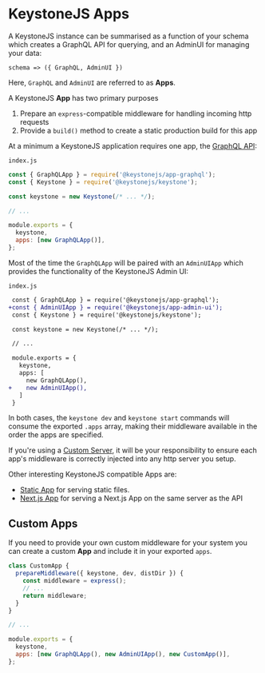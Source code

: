 <!--[meta]
section: guides
title: KeystoneJS Apps
[meta]-->

# KeystoneJS Apps

A KeystoneJS instance can be summarised as a function of your schema which
creates a GraphQL API for querying, and an AdminUI for managing your data:

```
schema => ({ GraphQL, AdminUI })
```

Here, `GraphQL` and `AdminUI` are referred to as **Apps**.

A KeystoneJS **App** has two primary purposes

1. Prepare an `express`-compatible middleware for handling incoming http requests
2. Provide a `build()` method to create a static production build for this app

At a minimum a KeystoneJS application requires one app, the [GraphQL API](/packages/app-graphql/README.md):

`index.js`

```javascript
const { GraphQLApp } = require('@keystonejs/app-graphql');
const { Keystone } = require('@keystonejs/keystone');

const keystone = new Keystone(/* ... */);

// ...

module.exports = {
  keystone,
  apps: [new GraphQLApp()],
};
```

Most of the time the `GraphQLApp` will be paired with an `AdminUIApp` which
provides the functionality of the KeystoneJS Admin UI:

`index.js`

```diff
 const { GraphQLApp } = require('@keystonejs/app-graphql');
+const { AdminUIApp } = require('@keystonejs/app-admin-ui');
 const { Keystone } = require('@keystonejs/keystone');

 const keystone = new Keystone(/* ... */);

 // ...

 module.exports = {
   keystone,
   apps: [
     new GraphQLApp(),
+    new AdminUIApp(),
   ]
 }
```

In both cases, the `keystone dev` and `keystone start` commands will consume the
exported `.apps` array, making their middleware available in the order the apps
are specified.

If you're using a [Custom Server](/docs/guides/custom-server.md), it will be your
responsibility to ensure each app's middleware is correctly injected into any
http server you setup.

Other interesting KeystoneJS compatible Apps are:

- [Static App](/packages/app-static/README.md) for serving static files.
- [Next.js App](/packages/app-next/README.md) for serving a Next.js App on the same server as the API

## Custom Apps

If you need to provide your own custom middleware for your system you can create a custom **App** and include it in your exported `apps`.

```javascript
class CustomApp {
  prepareMiddleware({ keystone, dev, distDir }) {
    const middleware = express();
    // ...
    return middleware;
  }
}

// ...

module.exports = {
  keystone,
  apps: [new GraphQLApp(), new AdminUIApp(), new CustomApp()],
};
```

